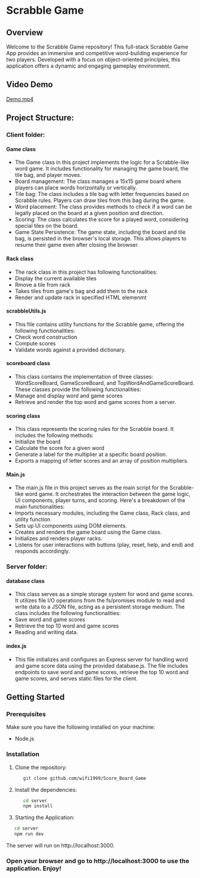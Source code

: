 # Scrabble Game

## Overview

Welcome to the Scrabble Game repository! This full-stack Scrabble Game App provides an immersive and competitive word-building experience for two players. Developed with a focus on object-oriented principles, this application offers a dynamic and engaging gameplay environment.

## Video Demo

[Demo.mp4 ](https://github.com/wifi1999/Score_Board_Game/blob/master/Demo.mp4)

## Project Structure: 

### Client folder: 

#### Game class 
- The Game class in this project implements the logic for a Scrabble-like word game. It includes functionality for managing the game board, the tile bag, and player moves.
- Board management: The class manages a 15x15 game board where players can place words horizontally or vertically.
- Tile bag: The class includes a tile bag with letter frequencies based on Scrabble rules. Players can draw tiles from this bag during the game.
- Word placement: The class provides methods to check if a word can be legally placed on the board at a given position and direction.
- Scoring: The class calculates the score for a played word, considering special tiles on the board.
- Game State Persistence: The game state, including the board and tile bag, is persisted in the browser's local storage. This allows players to resume their game even after closing the browser.

#### Rack class
- The rack class in this project has following functionalities:
- Display the current available tiles
- Rmove a tile from rack
- Takes tiles from game's bag and add them to the rack
- Render and update rack in specified HTML elemenmt

#### scrabbleUtils.js 
- This file contains utility functions for the Scrabble game, offering the following functionalities:
- Check word construction
- Compute scores
- Validate words against a provided dictionary.

#### scoreboard class 
- This class contains the implementation of three classes: WordScoreBoard, GameScoreBoard, and TopWordAndGameScoreBoard. These classes provide the following functionalities:
- Manage and display word and game scores
- Retrieve and render the top word and game scores from a server.

#### scoring class 
- This class represents the scoring rules for the Scrabble board. It includes the following methods:
- Initialize the board
- Calculate the score for a given word
- Generate a label for the multiplier at a specific board position. 
- Exports a mapping of letter scores and an array of position multipliers.

#### Main.js 
- The main.js file in this project serves as the main script for the Scrabble-like word game. It orchestrates the interaction between the game logic, UI components, player turns, and scoring. Here's a breakdown of the main functionalities:
- Imports necessary modules, including the Game class, Rack class, and utility function
- Sets up UI components using DOM elements.
- Creates and renders the game board using the Game class.
- Initializes and renders player racks.
- Listens for user interactions with buttons (play, reset, help, and end) and responds accordingly.


### Server folder: 

#### database class
- This class serves as a simple storage system for word and game scores. It utilizes file I/O operations from the fs/promises module to read and write data to a JSON file, acting as a persistent storage medium. The class includes the following functionalities:
- Save word and game scores
- Retrieve the top 10 word and game scores
- Reading and writing data.

#### index.js
- This file initializes and configures an Express server for handling word and game score data using the provided database.js. The file includes endpoints to save word and game scores, retrieve the top 10 word and game scores, and serves static files for the client.






## Getting Started

### Prerequisites

Make sure you have the following installed on your machine:

- Node.js

### Installation

1. Clone the repository:
   ```bash
      git clone github.com/wifi1999/Score_Board_Game

2. Install the dependencies:  
   ```bash
      cd server 
      npm install
   ```
   
3. Starting the Application: 
```bash
   cd server
   npm run dev
```
   The server will run on http://localhost:3000.
   

### Open your browser and go to http://localhost:3000 to use the application. Enjoy!





